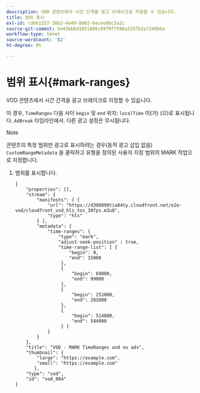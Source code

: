 ```yaml
---
description: VOD 콘텐츠에서 시간 간격을 광고 브레이크로 지정할 수 있습니다.
title: 범위 표시
exl-id: cd661327-20b2-4a49-8002-6ecee86c2a2c
source-git-commit: be43bbbd1051886c8979ff590a3197b2a7249b6a
workflow-type: tm+mt
source-wordcount: '82'
ht-degree: 0%

---
```


# 범위 표시{#mark-ranges}

VOD 콘텐츠에서 시간 간격을 광고 브레이크로 지정할 수 있습니다.

이 경우, `TimeRanges` 다음 사이 `begin` 및 `end` 위치: `localTime` 이(가) (으)로 표시됩니다. `AdBreak` 타임라인에서. 다른 광고 설정은 무시됩니다.

>[!NOTE]
>
>콘텐츠의 특정 범위만 광고로 표시하려는 경우(동적 광고 삽입 없음) `CustomRangeMetadata` 을 클릭하고 유형을 정의된 사용자 지정 범위의 MARK 작업으로 지정합니다.

1. 범위를 표시합니다.

   ```
   {   
       "properties": [],
       "stream": {
           "manifests": [ {
               "url": "https://d398890tia84ty.cloudfront.net/e2e-vod/cloudfront_vod_hls_tos_30fps.m3u8",
               "type": "hls"
           } ],
           "metadata": {
               "time-ranges": {
                   "type": "mark",
                   "adjust-seek-position" : true,   
                   "time-range-list": [ {
                       "begin": 0,
                       "end": 15000
                    },
                    {
                        "begin": 69000,
                        "end": 99000
                    },
                    {
                        "begin": 251000,
                        "end": 281000
                    },
                    {
                        "begin": 514000,
                        "end": 544000
                    } ]
               }
           }           
       },   
       "title": "VOD - MARK TimeRanges and no ads",
       "thumbnail": {
           "large": "https://example.com",
           "small": "https://example.com"
          },
       "type": "vod",
       "id": "vod_004"
   }
   ```
